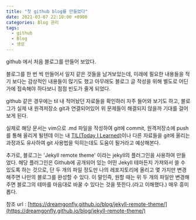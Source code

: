 ```yaml
---
title: "첫 github blog를 만들었다"
date: 2021-03-07 22:10:00 +0900
categories: Blog 관리
tags: 
  - github
  - Blog
  - 생성
---
```


 github 에서 처음 블로그를 만들어 보았다. 

 블로그를 한 번 씩 만들어서 일지 같은 것들을 남겨보았는데, 미래에 필요한 내용들을 적기 보다는 감상적인 내용들이 많기도 했고 아무래도 블로그 글 작성을 위해 별도로 어딘가에 접속해야 하다보니 점점 빈도가 줄게 되었다.

 github 같은 경우에는 til 내 적어놨던 자료들을 확인하러 자주 들어와 보기도 하고, 블로그가 실제 내 원격저장소 git과 연결되어있어 위 문제들이 해결되지 않을까 기대를 걸어보게 된다.

 실제로 해당 문서는 vim으로 .md 파일을 작성하여 git에 commit, 원격저장소에 push 를 통해 올리게 될텐데 이는 내 [TIL(Today I Learned)](https://github.com/beadoer1/til)이나 다른 자료들을 git에 올리는 과정과도 유사하여 git 사용법을 익히는데도 도움이 될거라고 예상해본다.

 추가로, 블로그는 'Jekyll remote theme' 이라는 jekyll의 플러그인을 사용하여 만들었다. 해당 플러그인은 Github에 공개되어 있는 어떤 Jekyll 테마든지 가져와서 쓸 수 있도록 하는 것으로, 단 두 개의 파일 정도만 나의 레포지토리에 올리고 몇 가지만 변경해주면 나만의 블로그를 완성할 수 있다. 이 말인즉, 원할 때는 위 두 개의 파일만 변경해주면 블로그의 테마를 마음대로 바꿀 수 있다는 것을 뜻한다.(라고 이해했다.) 매우 흥미롭다.

참조 url : [https://dreamgonfly.github.io/blog/jekyll-remote-theme/](https://dreamgonfly.github.io/blog/jekyll-remote-theme/)


